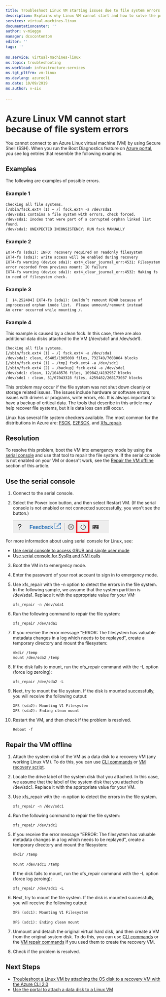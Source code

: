 ```yaml
---
title: Troubleshoot Linux VM starting issues due to file system errors | Microsoft Docs
description: Explains why Linux VM cannot start and how to solve the problem.
services: virtual-machines-linux
documentationcenter: ''
author: v-miegge
manager: dcscontentpm
editor: ''
tags: ''

ms.service: virtual-machines-linux
ms.topic: troubleshooting
ms.workload: infrastructure-services
ms.tgt_pltfrm: vm-linux
ms.devlang: azurecli
ms.date: 10/09/2019
ms.author: v-six

---
```


# Azure Linux VM cannot start because of file system errors

You cannot connect to an Azure Linux virtual machine (VM) by using Secure Shell (SSH). When you run the Boot Diagnostics feature on [Azure portal](https://portal.azure.com/), you see log entries that resemble the following examples.

## Examples

The following are examples of possible errors.

### Example 1 

```
Checking all file systems.
[/sbin/fsck.ext4 (1) — /] fsck.ext4 -a /dev/sda1
/dev/sda1 contains a file system with errors, check forced.
/dev/sda1: Inodes that were part of a corrupted orphan linked list found.
/dev/sda1: UNEXPECTED INCONSISTENCY; RUN fsck MANUALLY
```

### Example 2

```
EXT4-fs (sda1): INFO: recovery required on readonly filesystem
EXT4-fs (sda1): write access will be enabled during recovery
EXT4-fs warning (device sda1): ext4_clear_journal_err:4531: Filesystem error recorded from previous mount: IO failure
EXT4-fs warning (device sda1): ext4_clear_journal_err:4532: Making fs in need of filesystem check.
```

### Example 3

```
[  14.252404] EXT4-fs (sda1): Couldn’t remount RDWR because of unprocessed orphan inode list.  Please unmount/remount instead
An error occurred while mounting /.
```

### Example 4 

This example is caused by a clean fsck. In this case, there are also additional data disks attached to the VM (/dev/sdc1 and /dev/sde1).

```
Checking all file systems. 
[/sbin/fsck.ext4 (1) — /] fsck.ext4 -a /dev/sda1
/dev/sda1: clean, 65405/1905008 files, 732749/7608064 blocks
[/sbin/fsck.ext4 (1) — /tmp] fsck.ext4 -a /dev/sdc1
[/sbin/fsck.ext4 (2) — /backup] fsck.ext4 -a /dev/sde1
/dev/sdc1: clean, 12/1048576 files, 109842/4192957 blocks
/dev/sde1 : clean, 51/67043328 files, 4259482/268173037 blocks
```

This problem may occur if the file system was not shut down cleanly or storage related issues. The issues include hardware or software errors, issues with drivers or programs, write errors, etc. It is always important to have a backup of critical data. The tools that describe in this article may help recover file systems, but it is data loss can still occur.

Linux has several file system checkers available. The most common for the distributions in Azure are: [FSCK](https://access.redhat.com/documentation/red_hat_enterprise_linux/6/html/storage_administration_guide/fsck-fs-specific), [E2FSCK](https://access.redhat.com/documentation/red_hat_enterprise_linux/7/html/storage_administration_guide/fsck-fs-specific), and [Xfs_repair](https://access.redhat.com/documentation/red_hat_enterprise_linux/7/html/storage_administration_guide/xfsrepair).

## Resolution

To resolve this problem, boot the VM into emergency mode by using the [serial console](https://docs.microsoft.com/azure/virtual-machines/troubleshooting/serial-console-linux) and use that tool to repair the file system. If the serial console is not enabled on your VM or doesn't work, see the [Repair the VM offline](#repair-the-vm-offline) section of this article.

## Use the serial console

1. Connect to the serial console. 

2. Select the Power icon button, and then select Restart VM. (If the serial console is not enabled or not connected successfully, you won't see the button.)

   ![IMAGE](./media/linux-recovery-cannot-ssh-to-linux-vm-due-to-file-system-errors-fsck/restart-vm.png)
 
  For more information about using serial console for Linux, see:

  * [Use serial console to access GRUB and single user mode](https://docs.microsoft.com/azure/virtual-machines/linux/serial-console-grub-single-user-mode)
  * [Use serial console for SysRq and NMI calls](https://docs.microsoft.com/azure/virtual-machines/troubleshooting/serial-console-nmi-sysrq)

3. Boot the VM in to emergency mode.

4. Enter the password of your root account to sign in to emergency mode.

5. Use xfs_repair with the -n option to detect the errors in the file system. In the following sample, we assume that the system partition is /dev/sda1. Replace it with the appropriate value for your VM:

   ```
   xfs_repair -n /dev/sda1
   ```

6. Run the following command to repair the file system:

   ```
   xfs_repair /dev/sda1
   ```

7. If you receive the error message "ERROR: The filesystem has valuable metadata changes in a log which needs to be replayed", create a temporary directory and mount the filesystem:

   ```
   mkdir /temp
   mount /dev/sda2 /temp
   ```

8. If the disk fails to mount, run the xfs_repair command with the -L option (force log zeroing):

   ```
   xfs_repair /dev/sda2 -L
   ```

9. Next, try to mount the file system. If the disk is mounted successfully, you will receive the following output:
 
   ```
   XFS (sda2): Mounting V1 Filesystem
   XFS (sda2): Ending clean mount
   ```

10. Restart the VM, and then check if the problem is resolved.

    ```
    Reboot -f
    ```

## Repair the VM offline

1. Attach the system disk of the VM as a data disk to a recovery VM (any working Linux VM). To do this, you can use [CLI commands](https://docs.microsoft.com/azure/virtual-machines/troubleshooting/troubleshoot-recovery-disks-linux) or [VM recovery script](https://github.com/Azure/azure-support-scripts/tree/master/VMRecovery/ResourceManager).

2. Locate the drive label of the system disk that you attached. In this case, we assume that the label of the system disk that you attached is /dev/sdc1. Replace it with the appropriate value for your VM.

3. Use xfs_repair with the -n option to detect the errors in the file system.

   ```
   xfs_repair -n /dev/sdc1
   ```

4. Run the following command to repair the file system:

   ```
   xfs_repair /dev/sdc1
   ```

5. If you receive the error message "ERROR: The filesystem has valuable metadata changes in a log which needs to be replayed", create a temporary directory and mount the filesystem:

   ```
   mkdir /temp

   mount /dev/sdc1 /temp
   ```

   If the disk fails to mount, run the xfs_repair command with the -L option (force log zeroing):

   ```
   xfs_repair /dev/sdc1 -L
   ```

6. Next, try to mount the file system. If the disk is mounted successfully, you will receive the following output:

   ```
   XFS (sdc1): Mounting V1 Filesystem
   
   XFS (sdc1): Ending clean mount
   ```

7. Unmount and detach the original virtual hard disk, and then create a VM from the original system disk. To do this, you can use [CLI commands](troubleshoot-recovery-disks-linux.md) or the [VM repair commands](repair-linux-vm-using-azure-virtual-machine-repair-commands.md) if you used them to create the recovery VM.

8. Check if the problem is resolved.

## Next Steps

* [Troubleshoot a Linux VM by attaching the OS disk to a recovery VM with the Azure CLI 2.0](https://docs.microsoft.com/azure/virtual-machines/virtual-machines-linux-troubleshoot-recovery-disks)
* [Use the portal to attach a data disk to a Linux VM](https://docs.microsoft.com/azure/virtual-machines/linux/attach-disk-portal)

